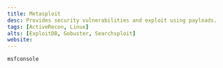 ```yaml
---
title: Metasploit
desc: Provides security vulnerabilities and exploit using payloads.
tags: [ActiveRecon, Linux]
alts: [ExploitDB, Gobuster, Searchsploit]
website:
---
```


```sh
msfconsole
```